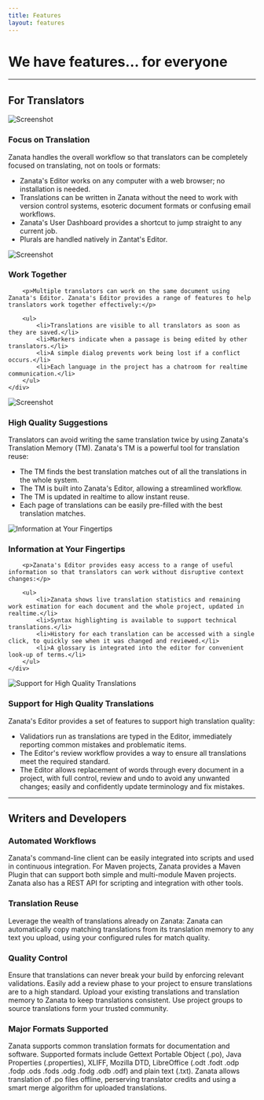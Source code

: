 ```yaml
---
title: Features
layout: features
---
```

<div class="txt--hero l--push-bottom-1">
    <h1 class="txt--align-center gamma"><span class="heading--secondary">We have features…</span> for everyone</h1>
</div>

<hr>

<h2 class="txt--align-center alpha heading--secondary">For Translators</h2>

<div class="g l--push-top-2">
    <div class="g__item w--1-3">
        <img src="{{ site.url }}/images/features/focus-on-translation.png" alt="Screenshot">
    </div>
    <div class="g__item w--2-3">
        <h3 class="l--push-top-0">Focus on Translation</h3>
        <!--
         - plural support
         - dashboard (recent addition)
        -->
        <p>Zanata handles the overall workflow so that translators can be completely focused on translating, not on tools or formats:</p>
        <ul>
           <li>Zanata's Editor works on any computer with a web browser; no installation is needed.</li>
           <li>Translations can be written in Zanata without the need to work with version control systems, esoteric document formats or confusing email workflows.</li>
           <li>Zanata's User Dashboard provides a shortcut to jump straight to any current job.</li>
           <li>Plurals are handled natively in Zantat's Editor.</li>
        </ul>
    </div>
</div>

<div class="g--rev l--push-top-2">
    <div class="g__item w--1-3">
        <img src="{{ site.url }}/images/features/work-together.png" alt="Screenshot">
    </div>
    <div class="g__item w--2-3">
        <h3 class="l--push-top-0">Work Together</h3>
        <!--
          - concurrent editing of the same document, immediately shared
          - position indicators
          - conflict resolution
          - chatroom
        -->

        <p>Multiple translators can work on the same document using Zanata's Editor. Zanata's Editor provides a range of features to help translators work together effectively:</p>

        <ul>
            <li>Translations are visible to all translators as soon as they are saved.</li>
            <li>Markers indicate when a passage is being edited by other translators.</li>
            <li>A simple dialog prevents work being lost if a conflict occurs.</li>
            <li>Each language in the project has a chatroom for realtime communication.</li>
        </ul>
    </div>
</div>

<div class="g l--push-top-2">
    <div class="g__item w--1-3">
        <img src="{{ site.url }}/images/features/high-quality-suggestions.png" alt="Screenshot">
    </div>
    <div class="g__item w--2-3">
        <h3 class="l--push-top-0">High Quality Suggestions</h3>
        <!--
         - shared translation memory, updated in realtime
         - TM merge - re-use translations from similar documents
        -->
        <p>Translators can avoid writing the same translation twice by using Zanata's Translation Memory (TM). Zanata's TM is a powerful tool for translation reuse:</p>
        <ul>
           <li>The TM finds the best translation matches out of all the translations in the whole system.</li>
           <li>The TM is built into Zanata's Editor, allowing a streamlined workflow.</li>
           <li>The TM is updated in realtime to allow instant reuse.</li>
           <li>Each page of translations can be easily pre-filled with the best translation matches.</li>
        </ul>
    </div>
</div>

<div class="g--rev l--push-top-2">
    <div class="g__item w--1-3">
        <img src="{{ site.url }}/images/features/information-at-your-fingertips.png" alt="Information at Your Fingertips">
    </div>
    <div class="g__item w--2-3">
        <h3 class="l--push-top-0">Information at Your Fingertips</h3>
        <!--
         - syntax highlighting
         - live statistics
         - translation history
         - glossary
        -->

        <p>Zanata's Editor provides easy access to a range of useful information so that translators can work without disruptive context changes:</p>

        <ul>
            <li>Zanata shows live translation statistics and remaining work estimation for each document and the whole project, updated in realtime.</li>
            <li>Syntax highlighting is available to support technical translations.</li>
            <li>History for each translation can be accessed with a single click, to quickly see when it was changed and reviewed.</li>
            <li>A glossary is integrated into the editor for convenient look-up of terms.</li>
        </ul>
    </div>
</div>

<div class="g l--push-v-2">
    <div class="g__item w--1-3">
        <img src="{{ site.url }}/images/features/support-for-high-quality-translations.png" alt="Support for High Quality Translations">
    </div>
    <div class="g__item w--2-3">
        <h3 class="l--push-top-0">Support for High Quality Translations</h3>
        <!--
         - project-wide search & replace
         - review workflow
        -->
        <p>Zanata's Editor provides a set of features to support high translation quality:</p>
        <ul>
           <li>Validatiors run as translations are typed in the Editor, immediately reporting common mistakes and problematic items.</li>
           <li>The Editor's review workflow provides a way to ensure all translations meet the required standard.</li>
           <li>The Editor allows replacement of words through every document in a project, with full control, review and undo to avoid any unwanted changes; easily and confidently update terminology and fix mistakes.</li>
        </ul>
    </div>
</div>

<hr>

<h2 class="txt--align-center alpha heading--secondary">Writers and Developers</h2>

### Automated Workflows

<!--
 - CLI client (fedora package, downloadable script)
 - Maven Plugin, supports multi-module projects
 - REST API for push, pull, stats
 - skynet integration
-->

Zanata's command-line client can be easily integrated into scripts and used in continuous integration. For Maven projects, Zanata provides a Maven Plugin that can support both simple and multi-module Maven projects. Zanata also has a REST API for scripting and integration with other tools.


### Translation Reuse
<!--
 - automatic reuse (copytrans), configurable
-->

Leverage the wealth of translations already on Zanata: Zanata can automatically copy matching translations from its translation memory to any text you upload, using your configured rules for match quality.


### Quality Control
<!--
 - enforced validations (TODO check that it is deployed before including in feature highlight)
 - translation reviews (optional)
 - TMX import/export (TODO put this in translator section as well)
 - Project Groups
 - Access control: Fedora projects limited to Fedora logins
-->

Ensure that translations can never break your build by enforcing relevant validations. Easily add a review phase to your project to ensure translations are to a high standard. Upload your existing translations and translation memory to Zanata to keep translations consistent. Use project groups to source translations form your trusted community.


### Major Formats Supported
<!--
 - supports Gettext(PO), Properties, XLIFF, LibreOffice (ODT, etc.), Mozilla DTD
 - publican/docbook workflow
 - smart merge of PO files after offline translation
 - preserves PO translation credits
 - ignore outdated translations in uploaded Properties files
-->

Zanata supports common translation formats for documentation and software. Supported formats include Gettext Portable Object (.po), Java Properties (.properties), XLIFF, Mozilla DTD, LibreOffice (.odt .fodt .odp .fodp .ods .fods .odg .fodg .odb .odf) and plain text (.txt). Zanata allows translation of .po files offline, perserving translator credits and using a smart merge algorithm for uploaded translations.

<!--
## General

 - Very large documents and projects supported (REST and editor)
 - Login systems supported:
    - username/password (native Zanata)
    - OpenID: Google, Yahoo, Fedora
    - Kerberos
    - nukes (jboss.org)

## This is not really a feature

 - built and supported by Red Hat engineers
    - resources to respond to new feature requests (this is probably misleading)
    - dedicated development team without the cost of commercial tools

-->

